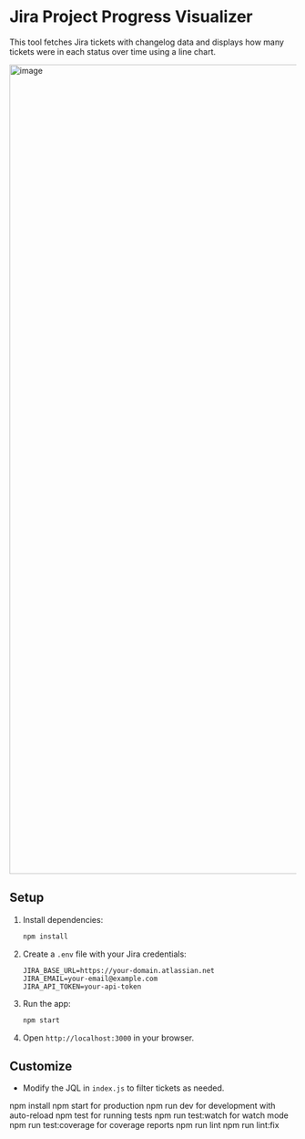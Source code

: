 # Jira Project Progress Visualizer

This tool fetches Jira tickets with changelog data and displays how many tickets were in each status over time using a line chart.

<img width="1420" alt="image" src="https://github.com/user-attachments/assets/a4dd4e18-a36a-4827-aa7f-7f0c8438da5e" />


## Setup
1. Install dependencies:
   ```bash
   npm install
   ```
2. Create a `.env` file with your Jira credentials:
   ```env
   JIRA_BASE_URL=https://your-domain.atlassian.net
   JIRA_EMAIL=your-email@example.com
   JIRA_API_TOKEN=your-api-token
   ```
3. Run the app:
   ```bash
   npm start
   ```
4. Open `http://localhost:3000` in your browser.

## Customize
- Modify the JQL in `index.js` to filter tickets as needed.




npm install
npm start for production
npm run dev for development with auto-reload
npm test for running tests
npm run test:watch for watch mode
npm run test:coverage for coverage reports
npm run lint
npm run lint:fix